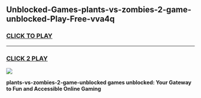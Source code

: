
## Unblocked-Games-plants-vs-zombies-2-game-unblocked-Play-Free-vva4q
<h3>
<a href="https://premium76.site?title=plants-vs-zombies-2-game-unblocked&ref=22A">CLICK TO PLAY</a></h3>
<hr>

<h3>
<a href="https://premium76.site?title=plants-vs-zombies-2-game-unblocked&ref=22A">CLICK 2 PLAY</a>
  
</h3>

<a href="https://premium76.site?title=plants-vs-zombies-2-game-unblocked&ref=22A"><img src="https://clearcache.store/games.png"></a>


**plants-vs-zombies-2-game-unblocked games unblocked: Your Gateway to Fun and Accessible Online Gaming**

